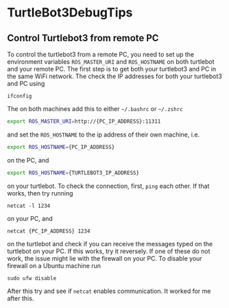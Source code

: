 # TurtleBot3DebugTips

## Control Turtlebot3 from remote PC

To control the turtlebot3 from a remote PC, you need to set up the environment variables `ROS_MASTER_URI` and `ROS_HOSTNAME` on both turtlebot and your remote PC. The first step is to get both your turtlebot3 and PC in the same WiFi network. The check the IP addresses for both your turtlebot3 and PC using

```console
ifconfig
```

The on both machines add this to either `~/.bashrc` or `~/.zshrc`

```bash
export ROS_MASTER_URI=http://{PC_IP_ADDRESS}:11311
```

and set the `ROS_HOSTNAME` to the ip address of their own machine, i.e.

```bash
export ROS_HOSTNAME={PC_IP_ADDRESS}
```

on the PC, and

```bash
export ROS_HOSTNAME={TURTLEBOT3_IP_ADDRESS}
```

on your turtlebot. To check the connection, first, `ping` each other. If that works, then try running 

```console
netcat -l 1234
```

on your PC, and 

```console
netcat {PC_IP_ADDRESS} 1234
```

on the turtlebot and check if you can receive the messages typed on the turtlebot on your PC. If this works, try it reversely. If one of these do not work, the issue might lie with the firewall on your PC. To disable your firewall on a Ubuntu machine run

```console
sudo ufw disable
```

After this try and see if `netcat` enables communication. It worked for me after this.
